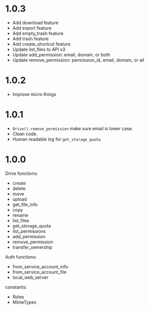 # 1.0.3
- Add download feature
- Add export feature
- Add empty_trash feature
- Add trash feature
- Add create_shortcut feature
- Update list_files to API v3
- Update add_permission: email, domain, or both
- Update remove_permission: permission_id, email, domain, or all

# 1.0.2
- Improve micro things

# 1.0.1
- `Drive().remove_permission` make sure email is lower case.
- Clean code.
- Human readable log for `get_storage_quota`

# 1.0.0
Drive functions:
- create
- delete
- move
- upload
- get_file_info
- copy
- rename
- list_files
- get_storage_quota
- list_permissions
- add_permission
- remove_permission
- transfer_ownership

Auth functions:
- from_service_account_info
- from_service_account_file
- local_web_server

constants:
- Roles
- MimeTypes
